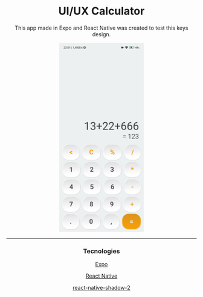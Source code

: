 <center>

# UI/UX Calculator

This app made in Expo and React Native was created to test this keys design.

<img src="./demo.jpg" style="height: 500px">
<hr/>

### Tecnologies

<a href="https://expo.dev/">Expo</a>

<a href="https://reactnative.dev/">React Native</a>

<a href="https://github.com/SrBrahma/react-native-shadow-2">react-native-shadow-2</a>

</center>